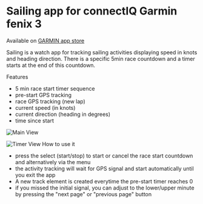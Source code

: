 # Sailing app for connectIQ Garmin fenix 3

Available on [GARMIN app store](https://apps.garmin.com/en-US/apps/db7493a2-fb16-4d34-a36b-1aa6af6b87b5)

Sailing is a watch app for tracking sailing activities displaying speed in knots and heading direction. There is a specific 5min race countdown and a timer starts at the end of this countdown.

Features
- 5 min race start timer sequence
- pre-start GPS tracking
- race GPS tracking (new lap)
- current speed (in knots)
- current direction (heading in degrees)
- time since start

![Main View](https://services.garmin.com/appsLibraryBusinessServices_v0/rest/apps/db7493a2-fb16-4d34-a36b-1aa6af6b87b5/screenshots/257fd487-7913-4018-b8f9-c900952358b9)

![Timer View](https://services.garmin.com/appsLibraryBusinessServices_v0/rest/apps/db7493a2-fb16-4d34-a36b-1aa6af6b87b5/screenshots/88e938da-6c93-46c1-824f-9fa40839c84b)
How to use it
- press the select (start/stop) to start or cancel the race start countdown and alternatively via the menu
- the activity tracking will wait for GPS signal and start automatically until you exit the app
- A new track element is created everytime the pre-start timer reaches 0
- if you missed the initial signal, you can adjust to the lower/upper minute by pressing the "next page" or "previous page" button
